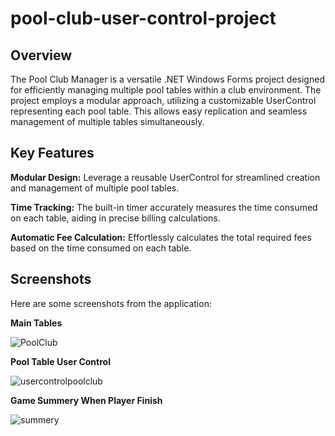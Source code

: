 # pool-club-user-control-project
## Overview
The Pool Club Manager is a versatile .NET Windows Forms project designed for efficiently managing multiple pool tables within a club environment. The project employs a modular approach, utilizing a customizable UserControl representing each pool table. This allows easy replication and seamless management of multiple tables simultaneously.

## Key Features
**Modular Design:** Leverage a reusable UserControl for streamlined creation and management of multiple pool tables.

**Time Tracking:** The built-in timer accurately measures the time consumed on each table, aiding in precise billing calculations.

**Automatic Fee Calculation:** Effortlessly calculates the total required fees based on the time consumed on each table.

## Screenshots
Here are some screenshots from the application:

**Main Tables** 

![PoolClub](https://github.com/ayaalshouha/pool-club-user-control-project/assets/129595827/ea8b8a00-182a-40dd-89a5-9150cfdbd377)

**Pool Table User Control** 

![usercontrolpoolclub](https://github.com/ayaalshouha/pool-club-user-control-project/assets/129595827/2e247dd4-80c4-497a-aeff-9d1692de78c6)


**Game Summery When Player Finish** 

![summery](https://github.com/ayaalshouha/pool-club-user-control-project/assets/129595827/d301d969-cb97-42f1-bcf6-5b0e017c9c69)

